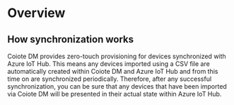 # Overview

## How synchronization works

Coiote DM provides zero-touch provisioning for devices synchronized with Azure IoT Hub. This means any devices imported using a CSV file are automatically created within Coiote DM and Azure IoT Hub and from this time on are synchronized periodically. Therefore, after any successful synchronization, you can be sure that any devices that have been imported via Coiote DM will be presented in their actual state within Azure IoT Hub.             
